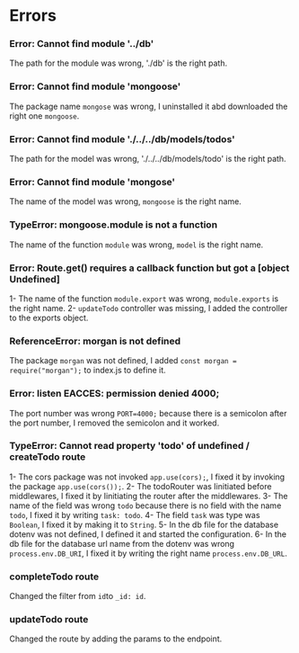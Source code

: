 # Errors

### Error: Cannot find module '../db'

The path for the module was wrong, './db' is the right path.

### Error: Cannot find module 'mongoose'

The package name `mongose` was wrong, I uninstalled it abd downloaded the right one `mongoose`.

### Error: Cannot find module './../../db/models/todos'

The path for the model was wrong, './../../db/models/todo' is the right path.

### Error: Cannot find module 'mongose'

The name of the model was wrong, `mongoose` is the right name.

### TypeError: mongoose.module is not a function

The name of the function `module` was wrong, `model` is the right name.

### Error: Route.get() requires a callback function but got a [object Undefined]

1- The name of the function `module.export` was wrong, `module.exports` is the right name.
2- `updateTodo` controller was missing, I added the controller to the exports object.

### ReferenceError: morgan is not defined

The package `morgan` was not defined, I added `const morgan = require("morgan");` to index.js to define it.

### Error: listen EACCES: permission denied 4000;

The port number was wrong `PORT=4000;` because there is a semicolon after the port number, I removed the semicolon and it worked.

### TypeError: Cannot read property 'todo' of undefined / createTodo route

1- The cors package was not invoked `app.use(cors);`, I fixed it by invoking the package `app.use(cors());`.
2- The todoRouter was Iinitiated before middlewares, I fixed it by Iinitiating the router after the middlewares.
3- The name of the field was wrong `todo` because there is no field  with the name `todo`, I fixed it by writing `task: todo`.
4- The field `task` was type was `Boolean`, I fixed it by making it to `String`.
5- In the db file for the database dotenv was not defined, I defined it and started the configuration.
6- In the db file for the database url name from the dotenv was wrong `process.env.DB_URI`, I fixed it by writing the right name `process.env.DB_URL`.

### completeTodo route

Changed the filter from `id`to `_id: id`.

### updateTodo route

Changed the route by adding the params to the endpoint.
